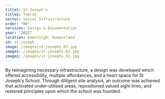 ```yaml
---
title1: St Joseph's
title2: Tobruk
sector: Social Infrastructure
order: "06"
services: Design & Documentation
year: "2021"
location: Beenleigh, Queensland
id: st-joseph
image: /images/st-josephs_03.jpg
image1: /images/st-josephs_02.jpg
image2: /images/st-josephs_01.jpg
---
```


By reimagining necessary infrastructure, a design was developed
which offered accessibility, multiple affordances, and a heart space for St
Joseph's School. Through dilligent site analysis, an outcome was achieved that
activated under-utilised areas, repositioned valued sight lines, and restored
principles upon which the school was founded.
